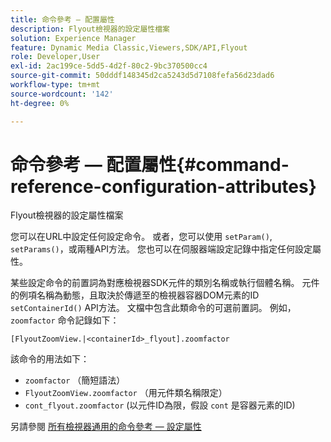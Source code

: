 ```yaml
---
title: 命令參考 — 配置屬性
description: Flyout檢視器的設定屬性檔案
solution: Experience Manager
feature: Dynamic Media Classic,Viewers,SDK/API,Flyout
role: Developer,User
exl-id: 2ac199ce-5dd5-4d2f-80c2-9bc370500cc4
source-git-commit: 50dddf148345d2ca5243d5d7108fefa56d23dad6
workflow-type: tm+mt
source-wordcount: '142'
ht-degree: 0%

---
```


# 命令參考 — 配置屬性{#command-reference-configuration-attributes}

Flyout檢視器的設定屬性檔案

您可以在URL中設定任何設定命令。 或者，您可以使用 `setParam()`, `setParams()`，或兩種API方法。 您也可以在伺服器端設定記錄中指定任何設定屬性。

某些設定命令的前置詞為對應檢視器SDK元件的類別名稱或執行個體名稱。 元件的例項名稱為動態，且取決於傳遞至的檢視器容器DOM元素的ID `setContainerId()` API方法。 文檔中包含此類命令的可選前置詞。 例如， `zoomfactor` 命令記錄如下：

`[FlyoutZoomView.|<containerId>_flyout].zoomfactor`

該命令的用法如下：

* `zoomfactor` （簡短語法）
* `FlyoutZoomView.zoomfactor` （用元件類名稱限定）
* `cont_flyout.zoomfactor` (以元件ID為限，假設 `cont` 是容器元素的ID)

另請參閱 [所有檢視器通用的命令參考 — 設定屬性](../../../r-html5-viewer-20-cmdref-configattrib/r-html5-viewer-20-cmdref-configattrib.md#concept-850e0f2c49b949deb7cfbfd330d329bd)

